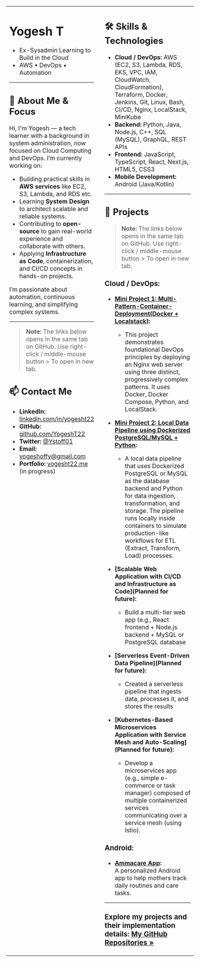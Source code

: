 <table width="100%">
<tr>
<td width="45%" valign="top">

<!-- LEFT COLUMN: ABOUT, INTRO, CONTACT -->

# Yogesh T
* Ex-Sysadmin Learning to Build in the Cloud  
* AWS • DevOps • Automation 

---

## 👋 About Me & Focus

Hi, I'm Yogesh — a tech learner with a background in system administration, now focused on Cloud Computing and DevOps. I’m currently working on:

* Building practical skills in **AWS services** like EC2, S3, Lambda, and RDS etc.  
* Learning **System Design** to architect scalable and reliable systems.  
* Contributing to **open-source** to gain real-world experience and collaborate with others.  
* Applying **Infrastructure as Code**, containerization, and CI/CD concepts in hands-on projects.

I’m passionate about automation, continuous learning, and simplifying complex systems.

---

> **Note:** The links below opens in the same tab on GitHub. Use right-click / middle-mouse button > To open in new tab.

## 📫 Contact Me

* **LinkedIn:** [linkedin.com/in/yogesht22](https://linkedin.com/in/yogesht22)  
* **GitHub:** [github.com/YogeshT22](https://github.com/YogeshT22)  
* **Twitter:** [@Ystoff01](https://twitter.com/Ystoff01)  
* **Email:** [yogeshoffy@gmail.com](mailto:yogeshoffy@gmail.com)  
* **Portfolio:** [yogesht22.me](https://yogesht22.me) (in progress)

</td>
<td width="55%" valign="top" style="padding-left: 20px;">

<!-- RIGHT COLUMN: SKILLS, PROJECTS -->

## 🛠️ Skills & Technologies

*   **Cloud / DevOps:**
    AWS (EC2, S3, Lambda, RDS, EKS, VPC, IAM, CloudWatch, CloudFormation), Terraform, Docker, Jenkins, Git, Linux, Bash, CI/CD, Nginx, LocalStack, MiniKube
*   **Backend:**
    Python, Java, Node.js, C++, SQL (MySQL), GraphQL, REST APIs
*   **Frontend:**
    JavaScript, TypeScript, React, Next.js, HTML5, CSS3
*   **Mobile Development:**
    Android (Java/Kotlin)

---

## 🚀 Projects

> **Note:** The links below opens in the same tab on GitHub. Use right-click / middle-mouse button > To open in new tab.

### Cloud / DevOps:

* **[Mini Project 1: Multi-Pattern-Container-Deployment(Docker + Localstack)](https://github.com/YogeshT22/Multi-Pattern-Container-Deployment):**
    * This project demonstrates foundational DevOps principles by deploying an Nginx web server using three distinct, progressively complex patterns. It uses Docker, Docker Compose, Python, and LocalStack.
 
* **[Mini Project 2: Local Data Pipeline using Dockerized PostgreSQL/MySQL + Python]():**
    * A local data pipeline that uses Dockerized PostgreSQL or MySQL as the database backend and Python for data ingestion, transformation, and storage. The pipeline runs locally inside containers to simulate production-like workflows for ETL (Extract, Transform, Load) processes.

* **[Scalable Web Application with CI/CD and Infrastructure as Code](Planned for future):**  
    * Build a multi-tier web app (e.g., React frontend + Node.js backend + MySQL or PostgreSQL database 

* **[Serverless Event-Driven Data Pipeline](Planned for future):**  
    * Created a serverless pipeline that ingests data, processes it, and stores the results

* **[Kubernetes-Based Microservices Application with Service Mesh and Auto-Scaling](Planned for future):**  
    * Develop a microservices app (e.g., simple e-commerce or task manager) composed of multiple containerized services communicating over a service mesh (using Istio).

### Android:

* **[Ammacare App](https://github.com/YogeshT22/Ammacare-Android-App.git):**  
  A personalized Android app to help mothers track daily routines and care tasks.
---
### **Explore my projects and their implementation details:** [My GitHub Repositories »](https://github.com/YogeshT22?tab=repositories)

</td>
</tr>
</table>
